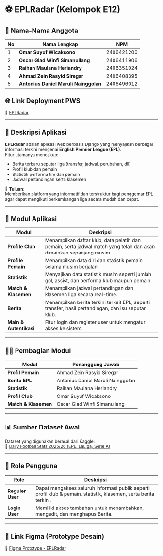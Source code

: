 # ⚽ EPLRadar (Kelompok E12)

## 👥 Nama-Nama Anggota
| No | Nama Lengkap | NPM |
|----|---------------|------|
| 1 | **Omar Suyuf Wicaksono** | 2406421200 |
| 2 | **Oscar Glad Winfi Simanullang** | 2406411906 |
| 3 | **Raihan Maulana Heriandry** | 2406351024 |
| 4 | **Ahmad Zein Rasyid Siregar** | 2406408395 |
| 5 | **Antonius Daniel Maruli Nainggolan** | 2406496012 |

## 🌐 Link Deployment PWS
🔗 [EPLRadar](https://raihan-maulana41-eplradar.pbp.cs.ui.ac.id/)

---

## 📝 Deskripsi Aplikasi
**EPLRadar** adalah aplikasi web berbasis Django yang menyajikan berbagai informasi terkini mengenai **English Premier League (EPL)**.  
Fitur utamanya mencakup:
- Berita terbaru seputar liga (transfer, jadwal, perubahan, dll)  
- Profil klub dan pemain  
- Statistik performa tim dan pemain  
- Jadwal pertandingan serta klasemen  

🎯 **Tujuan:**  
Memberikan platform yang informatif dan terstruktur bagi penggemar EPL agar dapat mengikuti perkembangan liga secara mudah dan cepat.

---

## 🧩 Modul Aplikasi

| Modul | Deskripsi |
|--------|------------|
| **Profile Club** | Menampilkan daftar klub, data pelatih dan pemain, serta jadwal match yang telah dan akan dimainkan sepanjang musim. |
| **Profile Pemain** | Menampilkan data diri dan statistik pemain selama musim berjalan. |
| **Statistik** | Menyajikan data statistik musim seperti jumlah gol, assist, dan performa klub maupun pemain. |
| **Match & Klasemen** | Menampilkan jadwal pertandingan dan klasemen liga secara real-time. |
| **Berita** | Menampilkan berita terkini terkait EPL, seperti transfer, hasil pertandingan, dan isu seputar klub. |
| **Main & Autentikasi** | Fitur login dan register user untuk mengatur akses ke sistem. |

---

## 👨‍💻 Pembagian Modul

| Modul | Penanggung Jawab |
|--------|------------------|
| **Profil Pemain** | Ahmad Zein Rasyid Siregar |
| **Berita EPL** | Antonius Daniel Maruli Nainggolan |
| **Statistik** | Raihan Maulana Heriandry |
| **Profil Club** | Omar Suyuf Wicaksono |
| **Match & Klasemen** | Oscar Glad Winfi Simanullang |

---

## 📊 Sumber Dataset Awal
Dataset yang digunakan berasal dari Kaggle:  
🔗 [Daily Football Stats 2025/26 (EPL, LaLiga, Serie A)](https://www.kaggle.com/datasets/mohulaprasath/daily-football-stats-202526-epl-laligaserie-a)

---

## 🔐 Role Pengguna

| Role | Deskripsi |
|------|------------|
| **Reguler User** | Dapat mengakses seluruh informasi publik seperti profil klub & pemain, statistik, klasemen, serta berita terkini. |
| **Login User** | Memiliki akses tambahan untuk menambahkan, mengedit, dan menghapus Berita. |

---

## 🎨 Link Figma (Prototype Desain)
🔗 [Figma Prototype - EPLRadar](https://www.figma.com/design/x3Nh1E5K1JBcf06W9FKGO8/Prototype?node-id=297-2670&m=dev)

